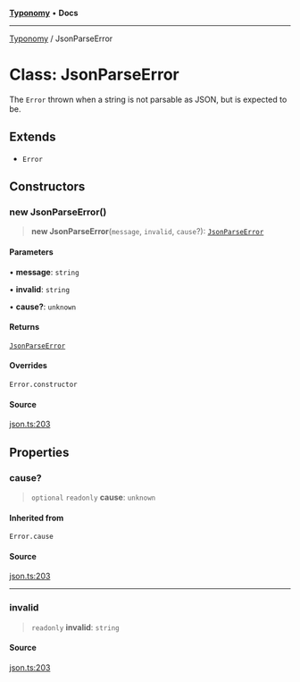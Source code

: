 [**Typonomy**](../README.md) • **Docs**

***

[Typonomy](../globals.md) / JsonParseError

# Class: JsonParseError

The `Error` thrown when a string is not parsable as JSON,
but is expected to be.

## Extends

- `Error`

## Constructors

### new JsonParseError()

> **new JsonParseError**(`message`, `invalid`, `cause`?): [`JsonParseError`](JsonParseError.md)

#### Parameters

• **message**: `string`

• **invalid**: `string`

• **cause?**: `unknown`

#### Returns

[`JsonParseError`](JsonParseError.md)

#### Overrides

`Error.constructor`

#### Source

[json.ts:203](https://github.com/softcraft-development/typonomy/blob/bcea019d216cf7f686cf96fe07d66281dfcae070/src/json.ts#L203)

## Properties

### cause?

> `optional` `readonly` **cause**: `unknown`

#### Inherited from

`Error.cause`

#### Source

[json.ts:203](https://github.com/softcraft-development/typonomy/blob/bcea019d216cf7f686cf96fe07d66281dfcae070/src/json.ts#L203)

***

### invalid

> `readonly` **invalid**: `string`

#### Source

[json.ts:203](https://github.com/softcraft-development/typonomy/blob/bcea019d216cf7f686cf96fe07d66281dfcae070/src/json.ts#L203)
